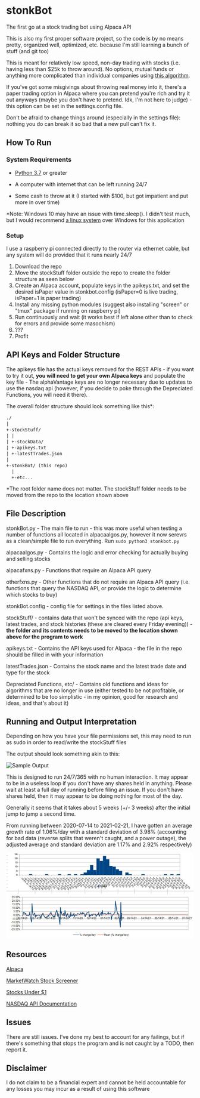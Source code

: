 
# stonkBot
The first go at a stock trading bot using Alpaca API

This is also my first proper software project, so the code is by no means pretty, organized well, optimized, etc. because I'm still learning a bunch of stuff (and git too)

This is meant for relatively low speed, non-day trading with stocks (i.e. having less than $25k to throw around). No options, mutual funds or anything more complicated than individual companies using [this algorithm](https://stocksunder1.org/penny-stocks/#strategy).

If you've got some misgivings about throwing real money into it, there's a paper trading option in Alpaca where you can pretend you're rich and try it out anyways (maybe you don't have to pretend. Idk, I'm not here to judge) - this option can be set in the settings.config file.

Don't be afraid to change things around (especially in the settings file): nothing you do can break it so bad that a new pull can't fix it.

## How To Run
### System Requirements
- [Python 3.7](https://www.python.org/) or greater

- A computer with internet that can be left running 24/7

- Some cash to throw at it (I started with $100, but got impatient and put more in over time)

*Note: Windows 10 may have an issue with time.sleep(). I didn't test much, but I would recommend [a linux system](https://www.raspberrypi.org/) over Windows for this application

### Setup

I use a raspberry pi connected directly to the router via ethernet cable, but any system will do provided that it runs nearly 24/7

1. Download the repo
2. Move the stockStuff folder outside the repo to create the folder structure as seen below
3. Create an Alpaca account, populate keys in the apikeys.txt, and set the desired isPaper value in stonkbot.config (isPaper=0 is live trading, isPaper=1 is paper trading)
4. Install any missing python modules (suggest also installing "screen" or "tmux" package if running on raspberry pi)
5. Run continuously and wait (it works best if left alone other than to check for errors and provide some masochism)
6. ???
7. Profit


## API Keys and Folder Structure
The apikeys file has the actual keys removed for the REST APIs - if you want to try it out, **you will need to get your own Alpaca keys** and populate the key file - The alphaVantage keys are no longer necessary due to updates to use the nasdaq api (however, if you decide to poke through the Depreciated Functions, you will need it there).

The overall folder structure should look something like this*:
```
./
|
+-stockStuff/
| |
| +-stockData/
| +-apikeys.txt
| +-latestTrades.json
|
+-stonkBot/ (this repo)
  |
  +-etc...
```

*The root folder name does not matter. The stockStuff folder needs to be moved from the repo to the location shown above

## File Description
stonkBot.py - The main file to run - this was more useful when testing a number of functions all located in alpacaalgos.py, however it now serevrs as a clean/simple file to run everything. Run ```sudo python3 stonkbot.py```

alpacaalgos.py - Contains the logic and error checking for actually buying and selling stocks

alpacafxns.py - Functions that require an Alpaca API query

otherfxns.py - Other functions that do not require an Alpaca API query (i.e. functions that query the NASDAQ API, or provide the logic to determine which stocks to buy)

stonkBot.config - config file for settings in the files listed above.

stockStuff/ - contains data that won't be synced with the repo (api keys, latest trades, and stock histories (these are cleared every Friday evening)) - **the folder and its contents needs to be moved to the location shown above for the program to work**

apikeys.txt - Contains the API keys used for Alpaca - the file in the repo should be filled in with your information

latestTrades.json - Contains the stock name and the latest trade date and type for the stock

Depreciated Functions, etc/ - Contains old functions and ideas for algorithms that are no longer in use (either tested to be not profitable, or determined to be too simplistic - in my opinion, good for research and ideas, and that's about it)

## Running and Output Interpretation

Depending on how you have your file permissions set, this may need to run as sudo in order to read/write the stockStuff files

The output should look something akin to this:

![Sample Output](https://github.com/steveman1123/stonkBot/blob/master/sampleOutput.jpg?raw=true)

This is designed to run 24/7/365 with no human interaction. It may appear to be in a useless loop if you don't have any shares held in anything. Please wait at least a full day of running before filing an issue. If you don't have shares held, then it may appear to be doing nothing for most of the day.

Generally it seems that it takes about 5 weeks (+/- 3 weeks) after the initial jump to jump a second time.

From running between 2020-07-14 to 2021-02-21, I have gotten an average growth rate of 1.06%/day with a standard deviation of 3.98% (accounting for bad data (reverse splits that weren't caught, and a power outage), the adjusted average and standard deviation are 1.17% and 2.92% respectively)

![Daily Returns](https://github.com/steveman1123/stonkBot/blob/master/dailyReturns.jpg?raw=true)

## Resources
[Alpaca](https://alpaca.markets/)

[MarketWatch Stock Screener](https://www.marketwatch.com/tools/stockresearch/screener/)

[Stocks Under $1](https://stocksunder1.org/)

[NASDAQ API Documentation](https://github.com/steveman1123/stonkBot/blob/master/NASDAQ_API_DOC.md)

## Issues
There are still issues. I've done my best to account for any failings, but if there's something that stops the program and is not caught by a TODO, then report it.

## Disclaimer
I do not claim to be a financial expert and cannot be held accountable for any losses you may incur as a result of using this software
